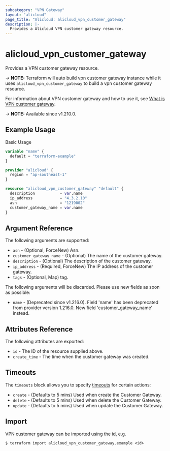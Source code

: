 ```yaml
---
subcategory: "VPN Gateway"
layout: "alicloud"
page_title: "Alicloud: alicloud_vpn_customer_gateway"
description: |-
  Provides a Alicloud VPN customer gateway resource.
---
```


# alicloud_vpn_customer_gateway

Provides a VPN customer gateway resource.

-> **NOTE:** Terraform will auto build vpn customer gateway instance  while it uses `alicloud_vpn_customer_gateway` to build a vpn customer gateway resource.

For information about VPN customer gateway and how to use it, see [What is VPN customer gateway](https://www.alibabacloud.com/help/en/doc-detail/120368.html).

-> **NOTE:** Available since v1.210.0.

## Example Usage

Basic Usage

```terraform
variable "name" {
  default = "terraform-example"
}

provider "alicloud" {
  region = "ap-southeast-1"
}

resource "alicloud_vpn_customer_gateway" "default" {
  description           = var.name
  ip_address            = "4.3.2.10"
  asn                   = "1219002"
  customer_gateway_name = var.name
}
```

## Argument Reference

The following arguments are supported:
* `asn` - (Optional, ForceNew) Asn.
* `customer_gateway_name` - (Optional) The name of the customer gateway.
* `description` - (Optional) The description of the customer gateway.
* `ip_address` - (Required, ForceNew) The IP address of the customer gateway.
* `tags` - (Optional, Map) tag.

The following arguments will be discarded. Please use new fields as soon as possible:
* `name` - (Deprecated since v1.216.0). Field 'name' has been deprecated from provider version 1.216.0. New field 'customer_gateway_name' instead.

## Attributes Reference

The following attributes are exported:
* `id` - The ID of the resource supplied above.
* `create_time` - The time when the customer gateway was created.

## Timeouts

The `timeouts` block allows you to specify [timeouts](https://www.terraform.io/docs/configuration-0-11/resources.html#timeouts) for certain actions:
* `create` - (Defaults to 5 mins) Used when create the Customer Gateway.
* `delete` - (Defaults to 5 mins) Used when delete the Customer Gateway.
* `update` - (Defaults to 5 mins) Used when update the Customer Gateway.

## Import

VPN customer gateway can be imported using the id, e.g.

```shell
$ terraform import alicloud_vpn_customer_gateway.example <id>
```